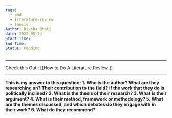 ```yaml
---
tags:
  - phd
  - literature-review
  - thesis
Author: Diksha Bhati
date: 2025-05-24
Start Time: 
End Time: 
Status: Pending
---
```


--- 


Check this Out : [[How to Do A Literature Review ]]

-----
**This is my answer to this question: 
	1. Who is the author? What are they researching on? Their contribution to the field? If the work that they do is politically inclined? 
	2. What is the thesis of their research? 
	3. What is their argument? 
	4. What is their method, framework or methodology? 
	5. What are the themes discussed, and which debates do they engage with in their work?
	6. What do they recommend?**







